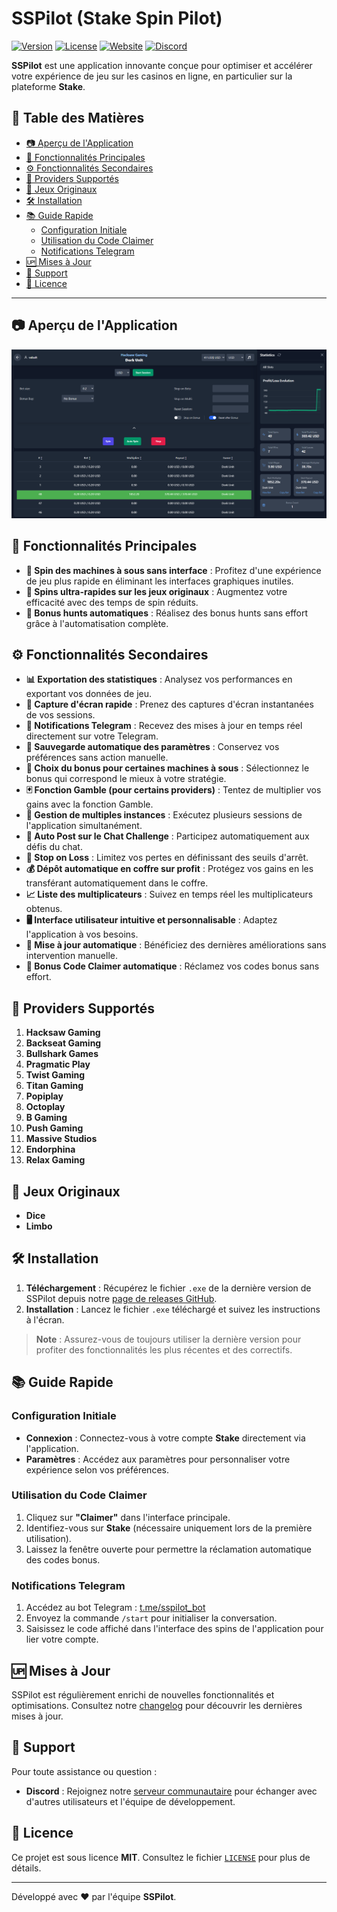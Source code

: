 # SSPilot (Stake Spin Pilot)

[![Version](https://img.shields.io/badge/version-0.9.2-blue.svg)](https://github.com/votre-nom-utilisateur/sspilot/releases/latest)
[![License](https://img.shields.io/badge/license-MIT-green.svg)](LICENSE)
[![Website](https://img.shields.io/badge/website-sspilot.cc-orange.svg)](https://sspilot.cc/)
[![Discord](https://img.shields.io/badge/discord-join-7289DA.svg)](https://discord.gg/fKQJw8Bcaz)

**SSPilot** est une application innovante conçue pour optimiser et accélérer votre expérience de jeu sur les casinos en ligne, en particulier sur la plateforme **Stake**.

## 📖 Table des Matières

- [📷 Aperçu de l'Application](#-aperçu-de-lapplication)
- [🚀 Fonctionnalités Principales](#-fonctionnalités-principales)
- [⚙️ Fonctionnalités Secondaires](#%EF%B8%8F-fonctionnalités-secondaires)
- [🎰 Providers Supportés](#-providers-supportés)
- [🎲 Jeux Originaux](#-jeux-originaux)
- [🛠️ Installation](#%EF%B8%8F-installation)
- [📚 Guide Rapide](#-guide-rapide)
  - [Configuration Initiale](#configuration-initiale)
  - [Utilisation du Code Claimer](#utilisation-du-code-claimer)
  - [Notifications Telegram](#notifications-telegram)
- [🆙 Mises à Jour](#-mises-à-jour)
- [🤝 Support](#-support)
- [📜 Licence](#-licence)

---

## 📷 Aperçu de l'Application

<!-- Insérez ici des captures d'écran de l'application -->

![Capture d'écran 1](./images/screen1.png)

## 🚀 Fonctionnalités Principales

- **🎰 Spin des machines à sous sans interface** : Profitez d'une expérience de jeu plus rapide en éliminant les interfaces graphiques inutiles.
- **🎲 Spins ultra-rapides sur les jeux originaux** : Augmentez votre efficacité avec des temps de spin réduits.
- **🏹 Bonus hunts automatiques** : Réalisez des bonus hunts sans effort grâce à l'automatisation complète.

## ⚙️ Fonctionnalités Secondaires

- **📊 Exportation des statistiques** : Analysez vos performances en exportant vos données de jeu.
- **📸 Capture d'écran rapide** : Prenez des captures d'écran instantanées de vos sessions.
- **🔔 Notifications Telegram** : Recevez des mises à jour en temps réel directement sur votre Telegram.
- **💾 Sauvegarde automatique des paramètres** : Conservez vos préférences sans action manuelle.
- **🎰 Choix du bonus pour certaines machines à sous** : Sélectionnez le bonus qui correspond le mieux à votre stratégie.
- **🃏 Fonction Gamble (pour certains providers)** : Tentez de multiplier vos gains avec la fonction Gamble.
- **👥 Gestion de multiples instances** : Exécutez plusieurs sessions de l'application simultanément.
- **💬 Auto Post sur le Chat Challenge** : Participez automatiquement aux défis du chat.
- **🛑 Stop on Loss** : Limitez vos pertes en définissant des seuils d'arrêt.
- **💰 Dépôt automatique en coffre sur profit** : Protégez vos gains en les transférant automatiquement dans le coffre.
- **📈 Liste des multiplicateurs** : Suivez en temps réel les multiplicateurs obtenus.
- **🖥️ Interface utilisateur intuitive et personnalisable** : Adaptez l'application à vos besoins.
- **🔄 Mise à jour automatique** : Bénéficiez des dernières améliorations sans intervention manuelle.
- **🎁 Bonus Code Claimer automatique** : Réclamez vos codes bonus sans effort.

## 🎰 Providers Supportés

1. **Hacksaw Gaming**
2. **Backseat Gaming**
3. **Bullshark Games**
4. **Pragmatic Play**
5. **Twist Gaming**
6. **Titan Gaming**
7. **Popiplay**
8. **Octoplay**
9. **B Gaming**
10. **Push Gaming**
11. **Massive Studios**
12. **Endorphina**
13. **Relax Gaming**

## 🎲 Jeux Originaux

- **Dice**
- **Limbo**

## 🛠️ Installation

1. **Téléchargement** : Récupérez le fichier `.exe` de la dernière version de SSPilot depuis notre [page de releases GitHub](https://github.com/McSon2/SSP/releases/latest).
2. **Installation** : Lancez le fichier `.exe` téléchargé et suivez les instructions à l'écran.

> **Note** : Assurez-vous de toujours utiliser la dernière version pour profiter des fonctionnalités les plus récentes et des correctifs.

## 📚 Guide Rapide

### Configuration Initiale

- **Connexion** : Connectez-vous à votre compte **Stake** directement via l'application.
- **Paramètres** : Accédez aux paramètres pour personnaliser votre expérience selon vos préférences.

### Utilisation du Code Claimer

1. Cliquez sur **"Claimer"** dans l'interface principale.
2. Identifiez-vous sur **Stake** (nécessaire uniquement lors de la première utilisation).
3. Laissez la fenêtre ouverte pour permettre la réclamation automatique des codes bonus.

### Notifications Telegram

1. Accédez au bot Telegram : [t.me/sspilot_bot](https://t.me/sspilot_bot)
2. Envoyez la commande `/start` pour initialiser la conversation.
3. Saisissez le code affiché dans l'interface des spins de l'application pour lier votre compte.

## 🆙 Mises à Jour

SSPilot est régulièrement enrichi de nouvelles fonctionnalités et optimisations. Consultez notre [changelog](https://github.com/McSon2/SSP/releases/latest) pour découvrir les dernières mises à jour.

## 🤝 Support

Pour toute assistance ou question :

- **Discord** : Rejoignez notre [serveur communautaire](https://discord.gg/fKQJw8Bcaz) pour échanger avec d'autres utilisateurs et l'équipe de développement.

## 📜 Licence

Ce projet est sous licence **MIT**. Consultez le fichier [`LICENSE`](LICENSE) pour plus de détails.

---

Développé avec ❤️ par l'équipe **SSPilot**.
